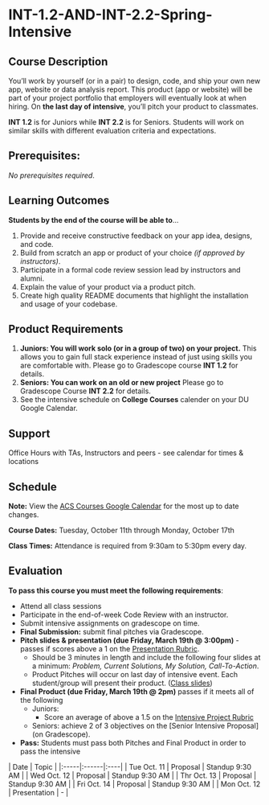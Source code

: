 # INT-1.2-AND-INT-2.2-Spring-Intensive

## Course Description

You’ll work by yourself (or in a pair) to design, code, and ship your own new app, website or data analysis report. This product (app or website) will be part of your project portfolio that employers will eventually look at when hiring. On **the last day of intensive**, you’ll pitch your product to classmates.

**INT 1.2** is for Juniors while **INT 2.2** is for Seniors.  Students will work on similar skills with different evaluation criteria and expectations.

## Prerequisites:  

_No prerequisites required_.

## Learning Outcomes

**Students by the end of the course will be able to**...

1. Provide and receive constructive feedback on your app idea, designs, and code.
1. Build from scratch an app or product of your choice _(if approved by instructors)_.
1. Participate in a formal code review session lead by instructors and alumni.
1. Explain the value of your product via a product pitch.
1. Create high quality README documents that highlight the installation and usage of your codebase.


## Product Requirements

1. **Juniors: You will work solo (or in a group of two) on your project.** This allows you to gain full stack experience instead of just using skills you are comfortable with. Please go to Gradescope course **INT 1.2**  for details.
1. **Seniors: You can work on an old or new project** Please go to Gradescope Course **INT 2.2** for details.
1. See the intensive schedule on **College Courses** calender on your DU Google Calendar.
## Support

Office Hours with TAs, Instructors and peers  - see calendar for times & locations

## Schedule

**Note:** View the [ACS Courses Google Calendar](https://calendar.google.com/calendar/embed?src=c_9o41dgcbq45sqm1utp2qsv6l6g%40group.calendar.google.com&ctz=America%2FLos_Angeles) for the most up to date changes.

**Course Dates:** Tuesday, October 11th through Monday, October 17th

**Class Times:** Attendance is required from 9:30am to 5:30pm every day.

## Evaluation

**To pass this course you must meet the following requirements**:

- Attend all class sessions
- Participate in the end-of-week Code Review with an instructor.
- Submit intensive assignments on gradescope on time.
- **Final Submission:** submit final pitches via Gradescope.
- **Pitch slides & presentation (due Friday, March 19th @ 3:00pm)** - passes if scores above a 1 on the [Presentation Rubric](https://docs.google.com/document/d/1WTLcZNyvRGYDz5L8Kr8a0ILbFAyr92u85paoqGFjxPg/edit).
    - Should be 3 minutes in length and include the following four slides at a minimum: _Problem, Current Solutions, My Solution, Call-To-Action_.
    - Product Pitches will occur on last day of intensive event. Each student/group will present their product. ([Class slides](https://docs.google.com/presentation/d/1pwUefBG8C-WjebEYp0bzLc3OPYgFu5ZNivCAl_FPutE/edit#slide=id.g4d412370b7_0_63))
- **Final Product (due Friday, March 19th @ 2pm)** passes if it meets all of the following 
    - Juniors: 
        - Score an average of above a 1.5 on the [Intensive Project Rubric](https://docs.google.com/document/d/1IOQDmohLBEBT-hyr-2vgw1mbZUNsq3fHxVfH0oRmVt0/edit) 
    - Seniors: achieve 2 of 3 objectives on the [Senior Intensive Proposal](on Gradescope).
- **Pass:** Students must pass both Pitches and Final Product in order to pass the intensive

| Date | Topic | 
|:-----|:------|:----|
| Tue Oct. 11 | Proposal | Standup 9:30 AM |
| Wed Oct. 12 | Proposal | Standup 9:30 AM |
| Thr Oct. 13 | Proposal | Standup 9:30 AM |
| Fri Oct. 14 | Proposal | Standup 9:30 AM |
| Mon Oct. 12 | Presentation | - |


[Lesson 1]: Lessons/01-User-Stories-And-Sprint-Planning.md
[Lesson 2]: Lessons/02-Wireframe-Feedback.md
[Lesson 3]: Lessons/03-Product-Pitches.md
